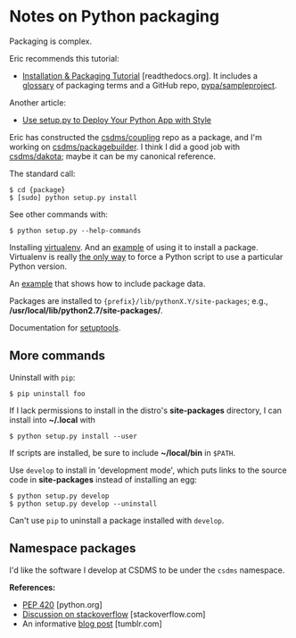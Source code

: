 # Notes on Python packaging 

Packaging is complex. 

Eric recommends this tutorial:

* [Installation & Packaging Tutorial](https://python-packaging-user-guide.readthedocs.org/en/latest/tutorial.html) [readthedocs.org]. It includes a [glossary](https://python-packaging-user-guide.readthedocs.org/en/latest/glossary.html) of packaging terms and a GitHub repo, [pypa/sampleproject](https://github.com/pypa/sampleproject).

Another article:

* [Use setup.py to Deploy Your Python App with Style](http://www.siafoo.net/article/77)

Eric has constructed the [csdms/coupling](https://github.com/csdms/coupling)
repo as a package,
and I'm working on
[csdms/packagebuilder](https://github.com/csdms/packagebuilder).
I think I did a good job with
[csdms/dakota](https://github.com/csdms/dakota);
maybe it can be my canonical reference.

The standard call:

	$ cd {package}
	$ [sudo] python setup.py install

See other commands with:

	$ python setup.py --help-commands

Installing
[virtualenv](http://virtualenv.readthedocs.org/en/latest/virtualenv.html).
And an
[example](http://matthew-brett.github.io/pydagogue/installing_scripts.html)
of using it to install a package.
Virtualenv is really
[the only way](http://stackoverflow.com/questions/11170827/how-tell-python-script-to-use-particular-version)
to force a Python script to use a particular Python version.

An
[example](https://docs.python.org/2/distutils/setupscript.html#installing-scripts)
that shows how to include package data.

Packages are installed to `{prefix}/lib/pythonX.Y/site-packages`;
e.g., **/usr/local/lib/python2.7/site-packages/**.

Documentation for
[setuptools](https://pythonhosted.org/setuptools/setuptools.html).

## More commands

Uninstall with `pip`:

	$ pip uninstall foo

If I lack permissions to install
in the distro's **site-packages** directory,
I can install into **~/.local** with

	$ python setup.py install --user

If scripts are installed,
be sure to include **~/local/bin** in `$PATH`.

Use `develop` to install in 'development mode',
which puts links to the source code
in **site-packages** instead of installing an egg:

	$ python setup.py develop
	$ python setup.py develop --uninstall

Can't use `pip` to uninstall a package installed with `develop`.


## Namespace packages

I'd like the software I develop at CSDMS to be under the `csdms` namespace.

**References:**

* [PEP 420](https://www.python.org/dev/peps/pep-0420/) [python.org]
* [Discussion on stackoverflow](http://stackoverflow.com/a/1676069/1563298) [stackoverflow.com]
* An informative [blog post](http://cdent.tumblr.com/post/216241761/python-namespace-packages-for-tiddlyweb) [tumblr.com]
